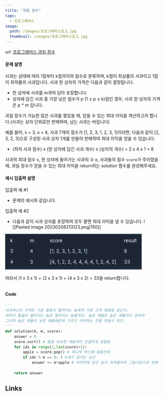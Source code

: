 ```yaml
---
title: "과일 장수"
tags:
  - 프로그래머스
image: 
  path: /images/프로그래머스로고.jpg
  thumbnail: /images/프로그래머스로고.jpg
---
```


url: [프로그래머스 과일 장수](https://school.programmers.co.kr/learn/courses/30/lessons/135808)

#### 문제 설명

사과는 상태에 따라 1점부터 k점까지의 점수로 분류하며, k점이 최상품의 사과이고 1점이 최하품의 사과입니다. 사과 한 상자의 가격은 다음과 같이 결정됩니다.

-   한 상자에 사과를 m개씩 담아 포장합니다.
-   상자에 담긴 사과 중 가장 낮은 점수가 p (1 ≤ p ≤ k)점인 경우, 사과 한 상자의 가격은 p * m 입니다.

과일 장수가 가능한 많은 사과를 팔았을 때, 얻을 수 있는 최대 이익을 계산하고자 합니다.(사과는 상자 단위로만 판매하며, 남는 사과는 버립니다)

예를 들어, `k` = 3, `m` = 4, 사과 7개의 점수가 [1, 2, 3, 1, 2, 3, 1]이라면, 다음과 같이 [2, 3, 2, 3]으로 구성된 사과 상자 1개를 만들어 판매하여 최대 이익을 얻을 수 있습니다.

-   (최저 사과 점수) x (한 상자에 담긴 사과 개수) x (상자의 개수) = 2 x 4 x 1 = 8

사과의 최대 점수 `k`, 한 상자에 들어가는 사과의 수 `m`, 사과들의 점수 `score`가 주어졌을 때, 과일 장수가 얻을 수 있는 최대 이익을 return하는 solution 함수를 완성해주세요.

#### 예시 입출력 설명
입출력 예 #1
-   문제의 예시와 같습니다.

입출력 예 #2
-   다음과 같이 사과 상자를 포장하여 모두 팔면 최대 이익을 낼 수 있습니다.
![[Pasted image 20230208213123.png|150]]

![](/images/2023-06-15-10-21-01.png)

따라서 (1 x 3 x 1) + (2 x 3 x 1) + (4 x 3 x 2) = 33을 return합니다.
```
````

#### Code
```python
'''
사과박스의 가격은 가장 품질이 떨어지는 놈에게 가장 크게 영향을 받는다.
따라서 품질이 떨어지는 놈은 떨어지는 놈들끼리, 높은 애들은 높은 애들끼리 있어야
그나마 높은 애들이 낮은 애들때문에 가치가 하락하는 것을 막을수 있다.
'''
def solution(k, m, score):
    answer = 0
    score.sort() # 품질 비슷한 애들끼리 인접하게 정렬됨
    for idx in range(1,len(score)+1): 
        apple = score.pop() # 하나씩 박스에 담을건데
        if idx % m == 0: # m개가 담기는 순간
            answer += m*apple # 마지막에 담긴 놈이 최하품이라 그놈기준으로 반환
        
    return answer
```

## Links
